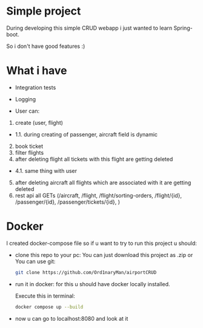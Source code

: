 # Simple project
During developing this simple CRUD webapp i just wanted to learn Spring-boot.

So i don't have good features :)

# What i have

- Integration tests
- Logging

- User can:
1. create (user, flight)
- 1.1. during creating of passenger, aircraft field is dynamic
2. book ticket
3. filter flights
4. after deleting flight all tickets with this flight are getting deleted
- 4.1. same thing with user
5. after deleting aircraft all flights which are associated with it are getting deleted
6. rest api all GETs (/aircraft, /flight, /flight/sorting-orders, /flight/{id}, /passenger/{id}, /passenger/tickets/{id}, )
 
  # Docker

I created docker-compose file so if u want to try to run this project u should:
- clone this repo to your pc:
  You can just download this project as .zip or You can use git:
  
  ```bash
  git clone https://github.com/Ord1naryMan/airportCRUD
  ```
- run it in docker:
  for this u should have docker locally installed.

  Execute this in terminal:
  ```bash
  docker compose up --build
  ```

- now u can go to localhost:8080 and look at it

